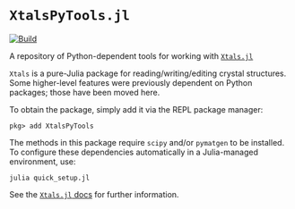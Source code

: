 # `XtalsPyTools.jl`

[![Build](https://github.com/SimonEnsemble/XtalsPyTools.jl/actions/workflows/ci_testing.yml/badge.svg)](https://github.com/SimonEnsemble/XtalsPyTools.jl/actions/workflows/ci_testing.yml)

A repository of Python-dependent tools for working with [`Xtals.jl`](https://github.com/SimonEnsemble/Xtals.jl)

`Xtals` is a pure-Julia package for reading/writing/editing crystal structures.
Some higher-level features were previously dependent on Python packages; those have been moved here.

To obtain the package, simply add it via the REPL package manager:

`pkg> add XtalsPyTools`

The methods in this package require `scipy` and/or `pymatgen` to be installed.
To configure these dependencies automatically in a Julia-managed environment, use:

`julia quick_setup.jl`

See the [`Xtals.jl` docs](https://SimonEnsemble.github.io/Xtals.jl/stable) for further information.

